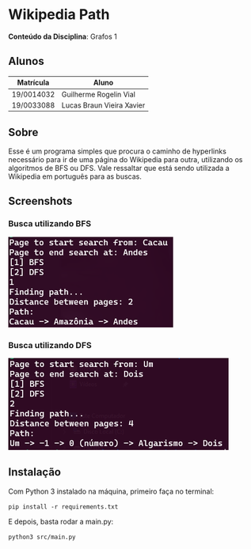 # Wikipedia Path

**Conteúdo da Disciplina**: Grafos 1<br>

## Alunos
| Matrícula | Aluno |
| -- | -- |
| 19/0014032  | Guilherme Rogelin Vial |
| 19/0033088  | Lucas Braun Vieira Xavier |

## Sobre 
Esse é um programa simples que procura o caminho de hyperlinks necessário para ir de uma página do Wikipedia para outra, utilizando os algoritmos de BFS ou DFS. Vale ressaltar que está sendo utilizada a Wikipedia em português para as buscas.

## Screenshots
### Busca utilizando BFS
![print1](Assets/bfs_print.png)
### Busca utilizando DFS
![print1](Assets/dfs_print.png)

## Instalação 
Com Python 3 instalado na máquina, primeiro faça no terminal:
```
pip install -r requirements.txt
```
E depois, basta rodar a main.py:
```
python3 src/main.py
```
